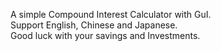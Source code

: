 A simple Compound Interest Calculator with GuI.  
Support English, Chinese and Japanese.  
Good luck with your savings and Investments.
